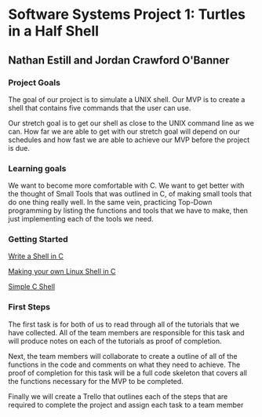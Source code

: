 # Software Systems Project 1: Turtles in a Half Shell
## Nathan Estill and Jordan Crawford O'Banner

### Project Goals
The goal of our project is to simulate a UNIX shell. Our MVP is to create a shell that contains five commands that the user can use.

Our stretch goal is to get our shell as  close to the UNIX command line as we can. How far we are able to get with our stretch goal will depend on our schedules and how fast we are able to achieve our MVP before the project is due.
### Learning goals
We want to become more comfortable with C. We want to get better with the thought of Small Tools that was outlined in C, of making small tools that do one thing really well. In the same vein, practicing Top-Down programming by listing the functions and tools that we have to make, then just implementing each of the tools we need.
### Getting Started

[Write a Shell in C](https://brennan.io/2015/01/16/write-a-shell-in-c/)

[Making your own Linux Shell in C](https://www.geeksforgeeks.org/making-linux-shell-c/)

[Simple C Shell](https://github.com/jmreyes/simple-c-shell)

### First Steps

The first task is for both of us to read through all of the tutorials that we have collected. All of the team members are responsible for this task and will produce notes on each of the tutorials as proof of completion.

Next, the team members will collaborate to create a outline of all of the functions in the code and comments on what they need to achieve. The proof of completion for this task will be a full code skeleton that covers all the functions necessary for the MVP to be completed.

Finally we will create a Trello that outlines each of the steps that are required to complete the project and assign each task to a team member

##
